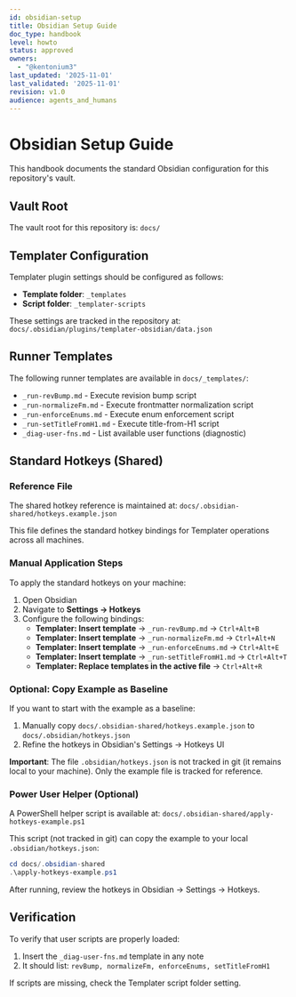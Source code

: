 ```yaml
---
id: obsidian-setup
title: Obsidian Setup Guide
doc_type: handbook
level: howto
status: approved
owners:
  - "@kentonium3"
last_updated: '2025-11-01'
last_validated: '2025-11-01'
revision: v1.0
audience: agents_and_humans
---
```


# Obsidian Setup Guide

This handbook documents the standard Obsidian configuration for this repository's vault.

## Vault Root

The vault root for this repository is: `docs/`

## Templater Configuration

Templater plugin settings should be configured as follows:

- **Template folder**: `_templates`
- **Script folder**: `_templater-scripts`

These settings are tracked in the repository at:
`docs/.obsidian/plugins/templater-obsidian/data.json`

## Runner Templates

The following runner templates are available in `docs/_templates/`:

- `_run-revBump.md` - Execute revision bump script
- `_run-normalizeFm.md` - Execute frontmatter normalization script
- `_run-enforceEnums.md` - Execute enum enforcement script
- `_run-setTitleFromH1.md` - Execute title-from-H1 script
- `_diag-user-fns.md` - List available user functions (diagnostic)

## Standard Hotkeys (Shared)

### Reference File

The shared hotkey reference is maintained at:
`docs/.obsidian-shared/hotkeys.example.json`

This file defines the standard hotkey bindings for Templater operations across all machines.

### Manual Application Steps

To apply the standard hotkeys on your machine:

1. Open Obsidian
2. Navigate to **Settings → Hotkeys**
3. Configure the following bindings:
   - **Templater: Insert template** → `_run-revBump.md` → `Ctrl+Alt+B`
   - **Templater: Insert template** → `_run-normalizeFm.md` → `Ctrl+Alt+N`
   - **Templater: Insert template** → `_run-enforceEnums.md` → `Ctrl+Alt+E`
   - **Templater: Insert template** → `_run-setTitleFromH1.md` → `Ctrl+Alt+T`
   - **Templater: Replace templates in the active file** → `Ctrl+Alt+R`

### Optional: Copy Example as Baseline

If you want to start with the example as a baseline:

1. Manually copy `docs/.obsidian-shared/hotkeys.example.json` to `docs/.obsidian/hotkeys.json`
2. Refine the hotkeys in Obsidian's Settings → Hotkeys UI

**Important**: The file `.obsidian/hotkeys.json` is not tracked in git (it remains local to your machine). Only the example file is tracked for reference.

### Power User Helper (Optional)

A PowerShell helper script is available at:
`docs/.obsidian-shared/apply-hotkeys-example.ps1`

This script (not tracked in git) can copy the example to your local `.obsidian/hotkeys.json`:

```powershell
cd docs/.obsidian-shared
.\apply-hotkeys-example.ps1
```

After running, review the hotkeys in Obsidian → Settings → Hotkeys.

## Verification

To verify that user scripts are properly loaded:

1. Insert the `_diag-user-fns.md` template in any note
2. It should list: `revBump, normalizeFm, enforceEnums, setTitleFromH1`

If scripts are missing, check the Templater script folder setting.
